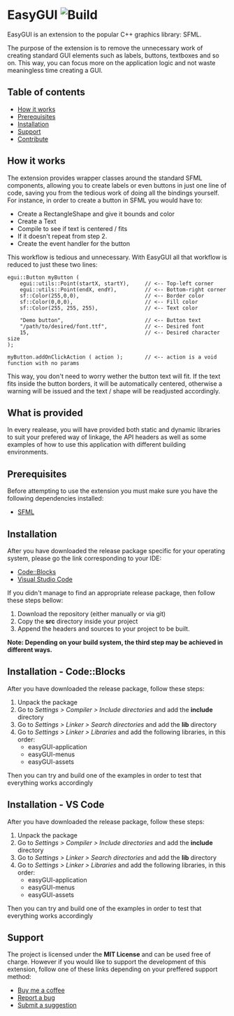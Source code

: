 # EasyGUI ![Build](https://github.com/HV0rtex/ThreadPool/workflows/Linux/badge.svg?branch=main)

EasyGUI is an extension to the popular C++ graphics library: SFML.

The purpose of the extension is to remove the unnecessary work of creating standard GUI elements such as labels,
buttons, textboxes and so on. This way, you can focus more on the application logic and not waste meaningless time
creating a GUI.

## Table of contents

- [How it works](#how-it-works)
- [Prerequisites](#prerequisites)
- [Installation](#installation)
- [Support](#support)
- [Contribute](#colaborations)

## How it works

The extension provides wrapper classes around the standard SFML components, allowing you to create labels or even buttons
in just one line of code, saving you from the tedious work of doing all the bindings yourself. For instance, in order to
create a button in SFML you would have to:

- Create a RectangleShape and give it bounds and color
- Create a Text
- Compile to see if text is centered / fits
- If it doesn't repeat from step 2.
- Create the event handler for the button

This workflow is tedious and unnecessary. With EasyGUI all that workflow is reduced to just these two lines:

```
egui::Button myButton ( 
    egui::utils::Point(startX, startY),     // <-- Top-left corner
    egui::utils::Point(endX, endY),         // <-- Bottom-right corner
    sf::Color(255,0,0),                     // <-- Border color
    sf::Color(0,0,0),                       // <-- Fill color
    sf::Color(255, 255, 255),               // <-- Text color

    "Demo button",                          // <-- Button text
    "/path/to/desired/font.ttf",            // <-- Desired font
    15,                                     // <-- Desired character size
);

myButton.addOnClickAction ( action );       // <-- action is a void function with no params
```

This way, you don't need to worry wether the button text will fit. If the text fits inside the button borders,
it will be automatically centered, otherwise a warning will be issued and the text / shape will be readjusted accordingly.

## What is provided

In every realease, you will have provided both static and dynamic libraries to suit your prefered way of
linkage, the API headers as well as some examples of how to use this application with different building
environments.

## Prerequisites

Before attempting to use the extension you must make sure you have the following dependencies installed:

- [SFML](https://www.sfml-dev.org/)

## Installation

After you have downloaded the release package specific for your operating system, please go the link corresponding
to your IDE:

- [Code::Blocks](#installation---codeblocks)
- [Visual Studio Code](#installation---vs-code)

If you didn't manage to find an appropriate release package, then follow these steps bellow:

1. Download the repository (either manually or via git)
2. Copy the **src** directory inside your project
3. Append the headers and sources to your project to be built.

**Note: Depending on your build system, the third step may be achieved in different ways.**

## Installation - Code::Blocks

After you have downloaded the release package, follow these steps:

1. Unpack the package
2. Go to *Settings > Compiler > Include directories* and add the **include** directory
3. Go to *Settings > Linker > Search directories* and add the **lib** directory
4. Go to *Settings > Linker > Libraries* and add the following libraries, in this order:
   - easyGUI-application
   - easyGUI-menus
   - easyGUI-assets

Then you can try and build one of the examples in order to test that everything works accordingly

## Installation - VS Code

After you have downloaded the release package, follow these steps:

1. Unpack the package
2. Go to *Settings > Compiler > Include directories* and add the **include** directory
3. Go to *Settings > Linker > Search directories* and add the **lib** directory
4. Go to *Settings > Linker > Libraries* and add the following libraries, in this order:
   - easyGUI-application
   - easyGUI-menus
   - easyGUI-assets

Then you can try and build one of the examples in order to test that everything works accordingly

## Support

The project is licensed under the **MIT License** and can be used free of charge. However if you would like to
support the development of this extension, follow one of these links depending on your preffered support method:

- [Buy me a coffee](buymeacoffee.com/hvrtx)
- [Report a bug](https://github.com/HV0rtex/ThreadPool/issues/new?assignees=HV0rtex&labels=bug&template=bug_report.md&title=)
- [Submit a suggestion](https://github.com/HV0rtex/ThreadPool/issues/new?assignees=HV0rtex&labels=enhancement&template=feature_request.md&title=)
